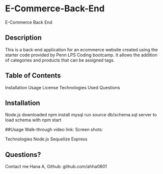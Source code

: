 # E-Commerce-Back-End
E-Commerce Back End 
## Description
This is a back-end application for an ecommerce website created using the starter code provided by Penn LPS Coding bootcamp. It allows the addition of categories and products that can be assigned tags.

## Table of Contents
Installation
Usage
License
Technologies Used
Questions

## Installation
Node.js downloaded
npm install
mysql run source db/schema.sql
server to load schema with npm start

##Usage
Walk-through video link:
Screen shots:


Technologies
Node.js
Sequelize
Express

## Questions?
Contact me Hana A,
Github: github.com/ahha0801

